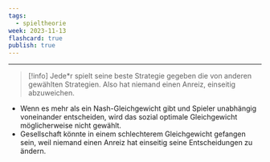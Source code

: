 ```yaml
---
tags:
  - spieltheorie
week: 2023-11-13
flashcard: true
publish: true
---
```

***

> [!info]
> Jede\*r spielt seine beste Strategie gegeben die von anderen gewählten Strategien. Also hat niemand einen Anreiz, einseitig abzuweichen.

- Wenn es mehr als ein Nash-Gleichgewicht gibt und Spieler unabhängig voneinander entscheiden, wird das sozial optimale Gleichgewicht möglicherweise nicht gewählt.
- Gesellschaft könnte in einem schlechterem Gleichgewicht gefangen sein, weil niemand einen Anreiz hat einseitig seine Entscheidungen zu ändern.